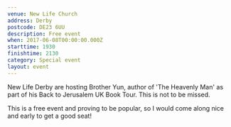 ```yaml
---
venue: New Life Church
address: Derby
postcode: DE23 6UU
description: Free event
when: 2017-06-08T00:00:00.000Z
starttime: 1930
finishtime: 2130
category: Special event
layout: event
---
```

New Life Derby are hosting Brother Yun, author of 'The Heavenly Man' as part of his Back to Jerusalem UK Book Tour. This is not to be missed.

This is a free event and proving to be popular, so I would come along nice and early to get a good seat!
